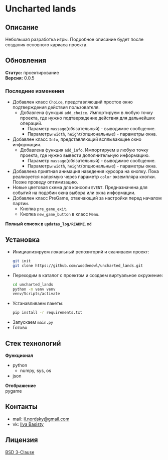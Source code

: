 # Uncharted lands
## Описание
Небольшая разработка игры. Подробное описание будет после создания основного 
каркаса проекта.
## Обновления
**Статус:** проектирование\
**Версия:** 0.0.5
### Последние изменения
- Добавлен класс ```Choice```, представляющий простое окно подтверждения действия пользователя. 
  - Добавлена функция ```add_choice```. Импортируем в любую точку проекта, 
    где нужно подтверждение действия для дальнейших операций.
    - Параметр ```massage```(обязательный) - выводимое сообщение.
    - Параметры ```width```, ```height```(опциональные) - параметры окна.
- Добавлен класс ```Info```, представляющий всплывающее окно информации.
  - Добавлена функция ```add_info```. Импортируем в любую точку проекта, 
    где нужно вывести дополнительную информацию.
    - Параметр ```massage```(обязательный) - выводимое сообщение.
    - Параметры ```width```, ```height```(опциональные) - параметры окна.
- Добавлена приятная анимация наведения курсора на кнопку. 
  Пока реализуется напрямую через параметр ```color``` экземпляра кнопки. Позже проведу оптимизацию.
- Новые цветовая схема для консоли ```EVENT```. 
  Предназначена для событий на подобии окна выбора или окна информации.
- Добавлен класс PreGame, отвечающий за настройки перед началом партии.
  - Кнопка ```pre_game_exit```.
  - Кнопка ```new_game_button``` в класс ```Menu```.

**Полный список в ```updates_log/README.md```**
## Установка
- Инициализируем локальный репозиторий и скачиваем проект:
    ```bash
  git init
  git clone https://github.com/woodenowl/uncharted_lands.git
    ```
- Переходим в каталог с проектом и создаем виртуальное окружение:
    ```bash
  cd uncharted_lands
  python -m venv venv
  venv/Scripts/activate
    ```
- Устанавливаем пакеты:
    ```bash
  pip install -r requirements.txt
    ```
- Запускаем ```main.py```
- Готово

## Стек технологий
**Функционал**
- python 
  - numpy, sys, os
- json

**Отображение**\
pygame


## Контакты
- mail: il.nordsky@gmail.com
- vk: [Ilya Basisty](https://vk.com/ilnord)

## Лицензия
[BSD 3-Clause](https://choosealicense.com/licenses/bsd-3-clause/)
